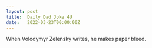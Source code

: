 ```yaml
---
layout: post
title:  Daily Dad Joke 4U
date:   2022-03-23T00:00:00Z
---
```

When Volodymyr Zelensky writes, he makes paper bleed.
